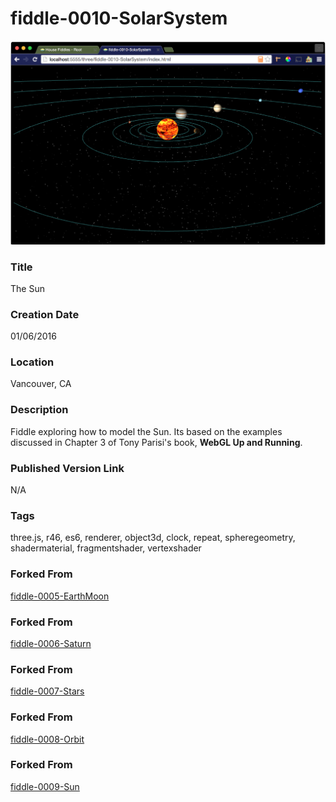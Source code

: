 fiddle-0010-SolarSystem
======

![Screenshot](screenshot.png)


### Title

The Sun


### Creation Date

01/06/2016


### Location

Vancouver, CA


### Description

Fiddle exploring how to model the Sun.  Its based on the examples discussed in
Chapter 3 of Tony Parisi's book, **WebGL Up and Running**.


### Published Version Link

N/A


### Tags

three.js, r46, es6, renderer, object3d, clock, repeat, spheregeometry, shadermaterial, fragmentshader, vertexshader


### Forked From

[fiddle-0005-EarthMoon](../fiddle-0005-EarthMoon)


### Forked From

[fiddle-0006-Saturn](../fiddle-0006-Saturn)


### Forked From

[fiddle-0007-Stars](../fiddle-0007-Stars)


### Forked From

[fiddle-0008-Orbit](../fiddle-0008-Orbit)


### Forked From

[fiddle-0009-Sun](../fiddle-0009-Sun)
